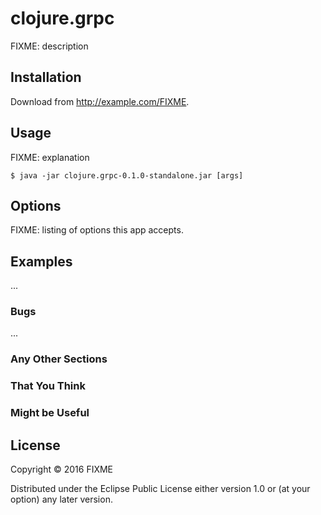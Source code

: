 # clojure.grpc

FIXME: description

## Installation

Download from http://example.com/FIXME.

## Usage

FIXME: explanation

    $ java -jar clojure.grpc-0.1.0-standalone.jar [args]

## Options

FIXME: listing of options this app accepts.

## Examples

...

### Bugs

...

### Any Other Sections
### That You Think
### Might be Useful

## License

Copyright © 2016 FIXME

Distributed under the Eclipse Public License either version 1.0 or (at
your option) any later version.

